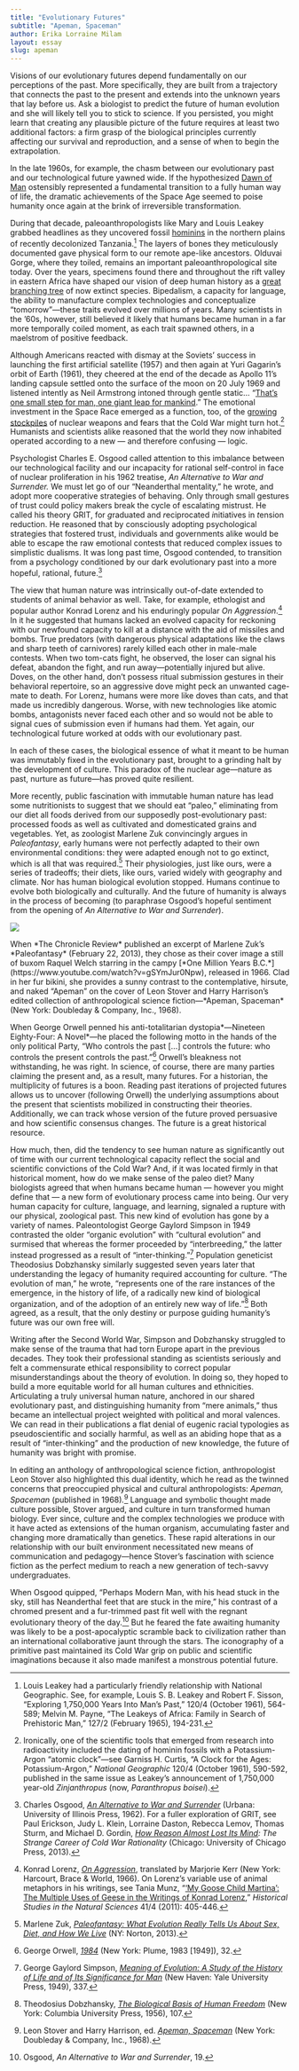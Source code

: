 ```yaml
---
title: "Evolutionary Futures"
subtitle: "Apeman, Spaceman"
author: Erika Lorraine Milam
layout: essay
slug: apeman
---
```

Visions of our evolutionary futures depend fundamentally on our
perceptions of the past. More specifically, they are built from a
trajectory that connects the past to the present and extends into the
unknown years that lay before us. Ask a biologist to predict the future
of human evolution and she will likely tell you to stick to science. If
you persisted, you might learn that creating any plausible picture of
the future requires at least two additional factors: a firm grasp of the
biological principles currently affecting our survival and reproduction,
and a sense of when to begin the extrapolation.

In the late 1960s, for example, the chasm between our evolutionary past
and our technological future yawned wide. If the hypothesized [Dawn of
Man](https://www.youtube.com/watch?v=ML1OZCHixR0) ostensibly represented
a fundamental transition to a fully human way of life, the dramatic
achievements of the Space Age seemed to poise humanity once again at the
brink of irreversible transformation.

During that decade, paleoanthropologists like Mary and Louis Leakey
grabbed headlines as they uncovered fossil
[hominins](http://www.smithsonianmag.com/science-nature/whats-in-a-name-hominid-versus-hominin-216054/)
in the northern plains of recently decolonized Tanzania.[^1] The layers
of bones they meticulously documented gave physical form to our remote
ape-like ancestors. Olduvai Gorge, where they toiled, remains an
important paleoanthropological site today. Over the years, specimens
found there and throughout the rift valley in eastern Africa have shaped
our vision of deep human history as a [great branching
tree](http://humanorigins.si.edu/evidence/human-family-tree) of now
extinct species. Bipedalism, a capacity for language, the ability to
manufacture complex technologies and conceptualize “tomorrow”—these
traits evolved over millions of years. Many scientists in the ’60s,
however, still believed it likely that humans became human in a far more
temporally coiled moment, as each trait spawned others, in a maelstrom
of positive feedback.

Although Americans reacted with dismay at the Soviets’ success in
launching the first artificial satellite (1957) and then again at Yuri
Gagarin’s orbit of Earth (1961), they cheered at the end of the decade
as Apollo 11’s landing capsule settled onto the surface of the moon on
20 July 1969 and listened intently as Neil Armstrong intoned through
gentle static… “[That’s one small step for man, one giant leap for
mankind](http://www.youtube.com/watch?v=Z9WDsgCIroE).” The emotional
investment in the Space Race emerged as a function, too, of the [growing
stockpiles](http://blog.nuclearsecrecy.com/2012/05/11/friday-image-visualizing-the-stockpile/)
of nuclear weapons and fears that the Cold War might turn hot.[^2]
Humanists and scientists alike reasoned that the world they now
inhabited operated according to a new — and therefore confusing — logic.

Psychologist Charles E. Osgood called attention to this imbalance
between our technological facility and our incapacity for rational
self-control in face of nuclear proliferation in his 1962 treatise, *An
Alternative to War and Surrender.* We must let go of our “Neanderthal
mentality,” he wrote, and adopt more cooperative strategies of behaving.
Only through small gestures of trust could policy makers break the cycle
of escalating mistrust. He called his theory GRIT, for *g*raduated and
*r*eciprocated *i*nitiatives in *t*ension reduction. He reasoned that by
consciously adopting psychological strategies that fostered trust,
individuals and governments alike would be able to escape the raw
emotional contests that reduced complex issues to simplistic dualisms.
It was long past time, Osgood contended, to transition from a psychology
conditioned by our dark evolutionary past into a more hopeful, rational,
future.[^3]

The view that human nature was intrinsically out-of-date extended to
students of animal behavior as well. Take, for example, ethologist and
popular author Konrad Lorenz and his enduringly popular *On
Aggression*.[^4] In it he suggested that humans lacked an evolved
capacity for reckoning with our newfound capacity to kill at a distance
with the aid of missiles and bombs. True predators (with dangerous
physical adaptations like the claws and sharp teeth of carnivores)
rarely killed each other in male-male contests. When two tom-cats fight,
he observed, the loser can signal his defeat, abandon the fight, and run
away—potentially injured but alive. Doves, on the other hand, don’t
possess ritual submission gestures in their behavioral repertoire, so an
aggressive dove might peck an unwanted cage-mate to death. For Lorenz,
humans were more like doves than cats, and that made us incredibly
dangerous. Worse, with new technologies like atomic bombs, antagonists
never faced each other and so would not be able to signal cues of
submission even if humans had them. Yet again, our technological future
worked at odds with our evolutionary past.

In each of these cases, the biological essence of what it meant to be
human was immutably fixed in the evolutionary past, brought to a
grinding halt by the development of culture. This paradox of the nuclear
age—nature as past, nurture as future—has proved quite resilient.

More recently, public fascination with immutable human nature has lead
some nutritionists to suggest that we should eat “paleo,” eliminating
from our diet all foods derived from our supposedly post-evolutionary
past: processed foods as well as cultivated and domesticated grains and
vegetables. Yet, as zoologist Marlene Zuk convincingly argues in
*Paleofantasy*, early humans were not perfectly adapted to their own
environmental conditions: they were adapted enough not to go extinct,
which is all that was required.[^5] Their physiologies, just like ours,
were a series of tradeoffs; their diets, like ours, varied widely with
geography and climate. Nor has human biological evolution stopped.
Humans continue to evolve both biologically and culturally. And the
future of humanity is always in the process of becoming (to paraphrase
Osgood’s hopeful sentiment from the opening of *An Alternative to War
and Surrender*).

![](/images/Milam-Paleofantasy.jpg)

<figcaption>
When *The Chronicle Review* published an excerpt of Marlene Zuk’s *Paleofantasy* (February 22, 2013), they chose as their cover image a still of buxom Raquel Welch starring in the campy [*One Million Years B.C.*](https://www.youtube.com/watch?v=gSYmJur0Npw), released in 1966.
Clad in her fur bikini, she provides a sunny contrast to the
contemplative, hirsute, and naked “Apeman” on the cover of Leon Stover
and Harry Harrison’s edited collection of anthropological science
fiction—*Apeman, Spaceman* (New York: Doubleday & Company, Inc.,
1968).
</figcaption>

When George Orwell penned his anti-totalitarian dystopia*—Nineteen
Eighty-Four: A Novel*—he placed the following motto in the hands of the
only political Party, “Who controls the past […] controls the future:
who controls the present controls the past.”[^6] Orwell’s bleakness not
withstanding, he was right. In science, of course, there are many
parties claiming the present and, as a result, many futures. For a
historian, the multiplicity of futures is a boon. Reading past
iterations of projected futures allows us to uncover (following Orwell)
the underlying assumptions about the present that scientists mobilized
in constructing their theories. Additionally, we can track whose version
of the future proved persuasive and how scientific consensus changes.
The future is a great historical resource.

How much, then, did the tendency to see human nature as significantly
out of time with our current technological capacity reflect the social
and scientific convictions of the Cold War? And, if it was located
firmly in that historical moment, how do we make sense of the paleo
diet? Many biologists agreed that when humans became human — however you
might define that — a new form of evolutionary process came into being.
Our very human capacity for culture, language, and learning, signaled a
rupture with our physical, zoological past. This new kind of evolution
has gone by a variety of names. Paleontologist George Gaylord Simpson in
1949 contrasted the older “organic evolution” with “cultural evolution”
and surmised that whereas the former proceeded by “interbreeding,” the
latter instead progressed as a result of “inter-thinking.”[^7]
Population geneticist Theodosius Dobzhansky similarly suggested seven
years later that understanding the legacy of humanity required
accounting for culture. “The evolution of man,” he wrote, “represents
one of the rare instances of the emergence, in the history of life, of a
radically new kind of biological organization, and of the adoption of an
entirely new way of life.”[^8] Both agreed, as a result, that the only
destiny or purpose guiding humanity’s future was our own free will.

Writing after the Second World War, Simpson and Dobzhansky struggled to
make sense of the trauma that had torn Europe apart in the previous
decades. They took their professional standing as scientists seriously
and felt a commensurate ethical responsibility to correct popular
misunderstandings about the theory of evolution. In doing so, they hoped
to build a more equitable world for all human cultures and ethnicities.
Articulating a truly universal human nature, anchored in our shared
evolutionary past, and distinguishing humanity from “mere animals,” thus
became an intellectual project weighted with political and moral
valences. We can read in their publications a flat denial of eugenic
racial typologies as pseudoscientific and socially harmful, as well as
an abiding hope that as a result of “inter-thinking” and the production
of new knowledge, the future of humanity was bright with promise.

In editing an anthology of anthropological science fiction,
anthropologist Leon Stover also highlighted this dual identity, which he
read as the twinned concerns that preoccupied physical and cultural
anthropologists: *Apeman, Spaceman* (published in 1968)*.*[^9] Language
and symbolic thought made culture possible, Stover argued, and culture
in turn transformed human biology. Ever since, culture and the complex
technologies we produce with it have acted as extensions of the human
organism, accumulating faster and changing more dramatically than
genetics. These rapid alterations in our relationship with our built
environment necessitated new means of communication and pedagogy—hence
Stover’s fascination with science fiction as the perfect medium to reach
a new generation of tech-savvy undergraduates.

When Osgood quipped, “Perhaps Modern Man, with his head stuck in the
sky, still has Neanderthal feet that are stuck in the mire,” his
contrast of a chromed present and a fur-trimmed past fit well with the
regnant evolutionary theory of the day.[^10] But he feared the fate
awaiting humanity was likely to be a post-apocalyptic scramble back to
civilization rather than an international collaborative jaunt through
the stars. The iconography of a primitive past maintained its Cold War
grip on public and scientific imaginations because it also made manifest
a monstrous potential future.

[^1]: Louis Leakey had a particularly friendly relationship with
    National Geographic. See, for example, Louis S. B. Leakey and Robert
    F. Sisson, “Exploring 1,750,000 Years Into Man’s Past,” 120/4
    (October 1961), 564-589; Melvin M. Payne, “The Leakeys of Africa:
    Family in Search of Prehistoric Man,” 127/2 (February 1965),
    194-231.

[^2]: Ironically, one of the scientific tools that emerged from research
    into radioactivity included the dating of hominin fossils with a
    Potassium-Argon “atomic clock”—see Garniss H. Curtis, “A Clock for
    the Ages: Potassium-Argon,” *National Geographic* 120/4 (October
    1961), 590-592, published in the same issue as Leakey’s announcement
    of 1,750,000 year-old *Zinjanthropus* (now, *Paranthropus boisei*).

[^3]: Charles Osgood, [*An Alternative to War and Surrender*](http://www.worldcat.org/title/alternative-to-war-or-surrender/oclc/185922) (Urbana: University of Illinois Press,
    1962). For a fuller exploration of GRIT, see Paul Erickson, Judy L.
    Klein, Lorraine Daston, Rebecca Lemov, Thomas Sturm, and Michael D.
    Gordin, [*How Reason Almost Lost Its Mind*](http://books.google.com/books?id=-b0BAgAAQBAJ)*: The
    Strange Career of Cold War Rationality* (Chicago: University of Chicago Press, 2013).

[^4]: Konrad Lorenz, [*On Aggression*](http://books.google.com/books?id=rxSjKHkZvQ0C), translated by
    Marjorie Kerr (New York: Harcourt, Brace & World, 1966). On Lorenz’s
    variable use of animal metaphors in his writings, see Tania Munz,
    “[‘My Goose Child Martina’: The Multiple Uses of Geese in the Writings of Konrad Lorenz](http://www.jstor.org/discover/10.1525/hsns.2011.41.4.405),” *Historical Studies in the Natural Sciences* 41/4 (2011): 405-446.

[^5]: Marlene Zuk, [*Paleofantasy: What Evolution Really Tells Us About Sex, Diet, and How We Live*](http://books.google.com/books?id=OzyYc5n13scC) (NY: Norton, 2013).

[^6]: George Orwell, [*1984*](http://www.worldcat.org/title/1984-a-novel/oclc/62259482) (New York: Plume, 1983 [1949]), 32.

[^7]: George Gaylord Simpson, [*Meaning of Evolution: A Study of the History of Life and of Its Significance for Man*](http://www.worldcat.org/title/meaning-of-evolution-a-study-of-the-history-of-life-and-of-its-significance-for-man/oclc/1005731) (New Haven: Yale University Press, 1949), 337.

[^8]: Theodosius Dobzhansky, [*The Biological Basis of Human Freedom*](http://www.worldcat.org/title/biological-basis-of-human-freedom/oclc/171164) (New York: Columbia University Press, 1956), 107.

[^9]: Leon Stover and Harry Harrison, ed. [*Apeman, Spaceman*](http://www.worldcat.org/title/apeman-spaceman/oclc/15288853) (New York: Doubleday & Company, Inc., 1968).

[^10]: Osgood, *An Alternative to War and Surrender*, 19.

